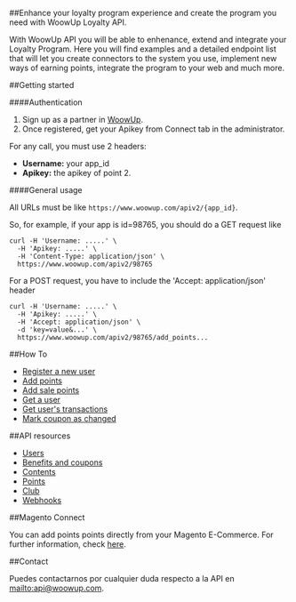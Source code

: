 ##Enhance your loyalty program experience and create the program you need with WoowUp Loyalty API.

With WoowUp API you will be able to enhenance, extend and integrate your Loyalty Program.
Here you will find examples and a detailed endpoint list that will let you create connectors to the system you use, implement new ways of earning points, integrate the program to your web and much more. 

##Getting started

####Authentication

1. Sign up as a partner in [WoowUp](http://www.woowup.com).
2. Once registered, get your Apikey from Connect tab in the administrator.

For any call, you must use 2 headers:
 
 * __Username:__ your app_id 
 * __Apikey:__ the apikey of point 2.

####General usage

All URLs must be like `https://www.woowup.com/apiv2/{app_id}`. 

So, for example, if your app is id=98765, you should do a GET request like

```shell
curl -H 'Username: .....' \
  -H 'Apikey: .....' \
  -H 'Content-Type: application/json' \
  https://www.woowup.com/apiv2/98765
```

For a POST request, you have to include the 'Accept: application/json' header

```shell
curl -H 'Username: .....' \
  -H 'Apikey: .....' \
  -H 'Accept: application/json' \
  -d 'key=value&...' \
  https://www.woowup.com/apiv2/98765/add_points...
```

##How To

* [Register a new user](https://github.com/woowup/docs/blob/master/api/examples.md#register-a-new-user)
* [Add points](https://github.com/woowup/docs/blob/master/api/examples.md#add-points)
* [Add sale points](https://github.com/woowup/docs/blob/master/api/examples.md#add-sale-points)
* [Get a user](https://github.com/woowup/docs/blob/master/api/examples.md#get-a-user)
* [Get user's transactions](https://github.com/woowup/docs/blob/master/api/get-users-transactions)
* [Mark coupon as changed](https://github.com/woowup/docs/blob/master/api/get-users-transactions)

##API resources

* [Users](https://github.com/woowup/docs/blob/master/api/registracion.md)
* [Benefits and coupons](https://github.com/woowup/docs/blob/master/api/beneficios.md)
* [Contents](https://github.com/woowup/docs/blob/master/api/contenidos.md)
* [Points](https://github.com/woowup/docs/blob/master/api/puntos.md)
* [Club](https://github.com/woowup/docs/blob/master/api/club.md)
* [Webhooks](https://github.com/woowup/docs/blob/master/api/webhooks.md)

##Magento Connect

You can add points points directly from your Magento E-Commerce. For further information, check [here](https://github.com/woowup/docs/blob/master/magento_connect/readme.md).

##Contact

Puedes contactarnos por cualquier duda respecto a la API en <mailto:api@woowup.com>.
